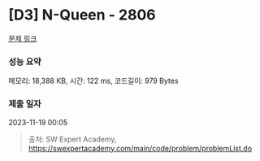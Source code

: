 # [D3] N-Queen - 2806 

[문제 링크](https://swexpertacademy.com/main/code/problem/problemDetail.do?contestProbId=AV7GKs06AU0DFAXB) 

### 성능 요약

메모리: 18,388 KB, 시간: 122 ms, 코드길이: 979 Bytes

### 제출 일자

2023-11-19 00:05



> 출처: SW Expert Academy, https://swexpertacademy.com/main/code/problem/problemList.do